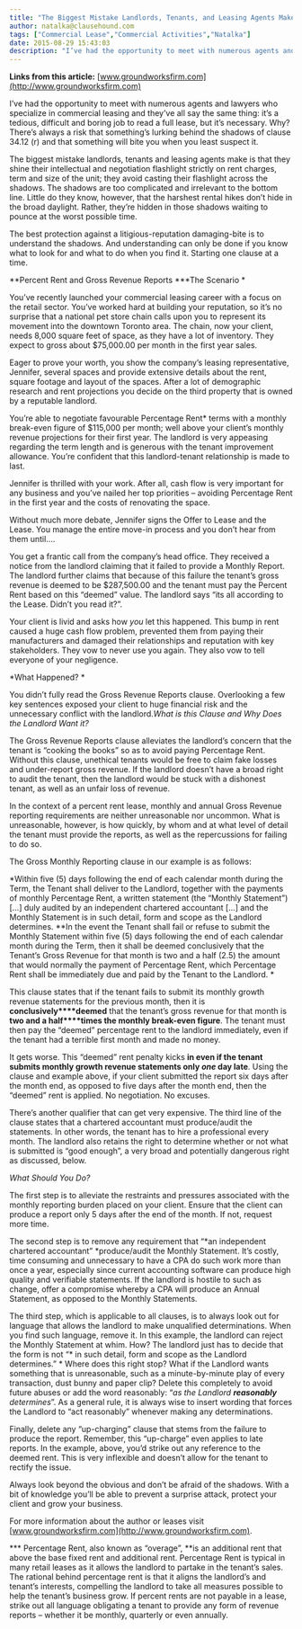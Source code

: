 ```yaml
---
title: "The Biggest Mistake Landlords, Tenants, and Leasing Agents Make"
author: natalka@clausehound.com
tags: ["Commercial Lease","Commercial Activities","Natalka"]
date: 2015-08-29 15:43:03
description: "I’ve had the opportunity to meet with numerous agents and lawyers who specialize in commercial l..."
---
```


**Links from this article:**
[www.groundworksfirm.com](http://www.groundworksfirm.com)

I’ve had the opportunity to meet with numerous agents and lawyers who specialize in commercial leasing and they’ve all say the same thing: it’s a tedious, difficult and boring job to read a full lease, but it’s necessary. Why? There’s always a risk that something’s lurking behind the shadows of clause 34.12 (r) and that something will bite you when you least suspect it.

The biggest mistake landlords, tenants and leasing agents make is that they shine their intellectual and negotiation flashlight strictly on rent charges, term and size of the unit; they avoid casting their flashlight across the shadows. The shadows are too complicated and irrelevant to the bottom line. Little do they know, however, that the harshest rental hikes don’t hide in the broad daylight. Rather, they’re hidden in those shadows waiting to pounce at the worst possible time.

The best protection against a litigious-reputation damaging-bite is to understand the shadows. And understanding can only be done if you know what to look for and what to do when you find it. Starting one clause at a time.

**Percent Rent and Gross Revenue Reports ***The Scenario *

You’ve recently launched your commercial leasing career with a focus on the retail sector. You’ve worked hard at building your reputation, so it’s no surprise that a national pet store chain calls upon you to represent its movement into the downtown Toronto area. The chain, now your client, needs 8,000 square feet of space, as they have a lot of inventory. They expect to gross about $75,000.00 per month in the first year sales.

Eager to prove your worth, you show the company’s leasing representative, Jennifer, several spaces and provide extensive details about the rent, square footage and layout of the spaces. After a lot of demographic research and rent projections you decide on the third property that is owned by a reputable landlord.

You’re able to negotiate favourable Percentage Rent* terms with a monthly break-even figure of $115,000 per month; well above your client’s monthly revenue projections for their first year. The landlord is very appeasing regarding the term length and is generous with the tenant improvement allowance. You’re confident that this landlord-tenant relationship is made to last.

 

Jennifer is thrilled with your work. After all, cash flow is very important for any business and you’ve nailed her top priorities – avoiding Percentage Rent in the first year and the costs of renovating the space.

Without much more debate, Jennifer signs the Offer to Lease and the Lease. You manage the entire move-in process and you don’t hear from them until….

You get a frantic call from the company’s head office. They received a notice from the landlord claiming that it failed to provide a Monthly Report. The landlord further claims that because of this failure the tenant’s gross revenue is deemed to be $287,500.00 and the tenant must pay the Percent Rent based on this “deemed” value. The landlord says “its all according to the Lease. Didn’t you read it?”.

Your client is livid and asks how *you* let this happened. This bump in rent caused a huge cash flow problem, prevented them from paying their manufacturers and damaged their relationships and reputation with key stakeholders. They vow to never use you again. They also vow to tell everyone of your negligence.

*What Happened? *

You didn’t fully read the Gross Revenue Reports clause. Overlooking a few key sentences exposed your client to huge financial risk and the unnecessary conflict with the landlord.*What is this Clause and Why Does the Landlord Want it?*

The Gross Revenue Reports clause alleviates the landlord’s concern that the tenant is “cooking the books” so as to avoid paying Percentage Rent. Without this clause, unethical tenants would be free to claim fake losses and under-report gross revenue. If the landlord doesn’t have a broad right to audit the tenant, then the landlord would be stuck with a dishonest tenant, as well as an unfair loss of revenue.

In the context of a percent rent lease, monthly and annual Gross Revenue reporting requirements are neither unreasonable nor uncommon. What is unreasonable, however, is how quickly, by whom and at what level of detail the tenant must provide the reports, as well as the repercussions for failing to do so.

The Gross Monthly Reporting clause in our example is as follows:

*Within five (5) days following the end of each calendar month during the Term, the Tenant shall deliver to the Landlord, together with the payments of monthly Percentage Rent, a written statement (the “Monthly Statement”) […] duly audited by an independent chartered accountant […] and the Monthly Statement is in such detail, form and scope as the Landlord determines. **In the event the Tenant shall fail or refuse to submit the Monthly Statement within five (5) days following the end of each calendar month during the Term, then it shall be deemed conclusively that the Tenant’s Gross Revenue for that month is two and a half (2.5) the amount that would normally the payment of Percentage Rent, which Percentage Rent shall be immediately due and paid by the Tenant to the Landlord. *

This clause states that if the tenant fails to submit its monthly growth revenue statements for the previous month, then it is **conclusively****deemed** that the tenant’s gross revenue for that month is **two and a half****times the monthly break-even figure**. The tenant must then pay the “deemed” percentage rent to the landlord immediately, even if the tenant had a terrible first month and made no money.

It gets worse. This “deemed” rent penalty kicks **in even if the tenant submits monthly growth revenue statements only *one* day late**. Using the clause and example above, if your client submitted the report six days after the month end, as opposed to five days after the month end, then the “deemed” rent is applied. No negotiation. No excuses.

There’s another qualifier that can get very expensive. The third line of the clause states that a chartered accountant must produce/audit the statements. In other words, the tenant has to hire a professional every month. The landlord also retains the right to determine whether or not what is submitted is “good enough”, a very broad and potentially dangerous right as discussed, below.

*What Should You Do?*

The first step is to alleviate the restraints and pressures associated with the monthly reporting burden placed on your client. Ensure that the client can produce a report only 5 days after the end of the month. If not, request more time.

The second step is to remove any requirement that “*an independent chartered accountant” *produce/audit the Monthly Statement. It’s costly, time consuming and unnecessary to have a CPA do such work more than once a year, especially since current accounting software can produce high quality and verifiable statements. If the landlord is hostile to such as change, offer a compromise whereby a CPA will produce an Annual Statement, as opposed to the Monthly Statements.

The third step, which is applicable to all clauses, is to always look out for language that allows the landlord to make unqualified determinations. When you find such language, remove it. In this example, the landlord can reject the Monthly Statement at whim. How? The landlord just has to decide that the form is not “* in such detail, form and scope as the Landlord determines.” * Where does this right stop? What if the Landlord wants something that is unreasonable, such as a minute-by-minute play of every transaction, dust bunny and paper clip? Delete this completely to avoid future abuses or add the word reasonably: “*as the Landlord **reasonably** determines*”. As a general rule, it is always wise to insert wording that forces the Landlord to “act reasonably” whenever making any determinations.

Finally, delete any “up-charging” clause that stems from the failure to produce the report. Remember, this “up-charge” even applies to late reports. In the example, above, you’d strike out any reference to the deemed rent. This is very inflexible and doesn’t allow for the tenant to rectify the issue.

Always look beyond the obvious and don’t be afraid of the shadows. With a bit of knowledge you’ll be able to prevent a surprise attack, protect your client and grow your business.

For more information about the author or leases visit [www.groundworksfirm.com](http://www.groundworksfirm.com).

*** Percentage Rent, also known as “overage”, **is an additional rent that above the base fixed rent and additional rent. Percentage Rent is typical in many retail leases as it allows the landlord to partake in the tenant’s sales. The rational behind percentage rent is that it aligns the landlord’s and tenant’s interests, compelling the landlord to take all measures possible to help the tenant’s business grow. If percent rents are not payable in a lease, strike out all language obligating a tenant to provide any form of revenue reports – whether it be monthly, quarterly or even annually.

